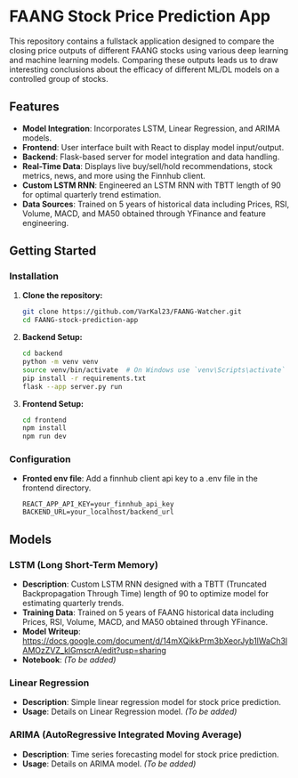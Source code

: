 # FAANG Stock Price Prediction App

This repository contains a fullstack application designed to compare the closing price outputs of different FAANG stocks using various deep learning and machine learning models. Comparing these outputs leads us to draw interesting conclusions about the efficacy of different ML/DL models on a controlled group of stocks.

## Features

- **Model Integration**: Incorporates LSTM, Linear Regression, and ARIMA models.
- **Frontend**: User interface built with React to display model input/output.
- **Backend**: Flask-based server for model integration and data handling.
- **Real-Time Data**: Displays live buy/sell/hold recommendations, stock metrics, news, and more using the Finnhub client.
- **Custom LSTM RNN**: Engineered an LSTM RNN with TBTT length of 90 for optimal quarterly trend estimation.
- **Data Sources**: Trained on 5 years of historical data including Prices, RSI, Volume, MACD, and MA50 obtained through YFinance and feature engineering.

## Getting Started

### Installation

1. **Clone the repository:**

    ```bash
    git clone https://github.com/VarKal23/FAANG-Watcher.git
    cd FAANG-stock-prediction-app
    ```

2. **Backend Setup:**

    ```bash
    cd backend
    python -m venv venv
    source venv/bin/activate  # On Windows use `venv\Scripts\activate`
    pip install -r requirements.txt
    flask --app server.py run 
    ```

3. **Frontend Setup:**

    ```bash
    cd frontend
    npm install
    npm run dev
    ```

### Configuration

- **Fronted env file**: Add a finnhub client api key to a .env file in the frontend directory.

    ```env
    REACT_APP_API_KEY=your_finnhub_api_key
    BACKEND_URL=your_localhost/backend_url
    ```

## Models

### LSTM (Long Short-Term Memory)

- **Description**: Custom LSTM RNN designed with a TBTT (Truncated Backpropagation Through Time) length of 90 to optimize model for estimating quarterly trends.
- **Training Data**: Trained on 5 years of FAANG historical data including Prices, RSI, Volume, MACD, and MA50 obtained through YFinance.
- **Model Writeup**: https://docs.google.com/document/d/14mXQikkPrm3bXeorJyb1lWaCh3lAMOzZVZ_klGmscrA/edit?usp=sharing
- **Notebook**: *(To be added)*

### Linear Regression

- **Description**: Simple linear regression model for stock price prediction.
- **Usage**: Details on Linear Regression model. *(To be added)*

### ARIMA (AutoRegressive Integrated Moving Average)

- **Description**: Time series forecasting model for stock price prediction.
- **Usage**: Details on ARIMA model. *(To be added)*

